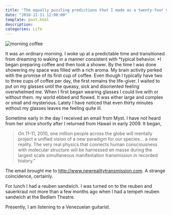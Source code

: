 ```yaml
---
title: 'The equally puzzling predictions that I made as a twenty-four year old have finally started coming true'
date: "2010-11-11 12:00:00"
template: post.html
description: 
categories: Life
---
```


![morning coffee](http://f.slowtheory.com/5167099402_8e140e7ebb.jpg "morning coffee")  
  
It was an ordinary morning. I woke up at a predictable time and transitioned from dreaming to waking in a manner consistent with *typical behavior. *I began preparing coffee and then took a shower. By the time I was done showering my space was filled with a rich aroma. My brain activity perked with the promise of its first cup of coffee. Even though I typically have two to three cups of coffee per day, the first remains the life-giver. I waited to put on my glasses until the queasy, sick and disoriented feeling overwhelmed me. When I first began wearing glasses I could live with or without them. my world ebbed and flowed. It was either large and complex or small and mysterious. Lately I have noticed that even thirty minutes without my glasses leaves me feeling quite ill.  
  
Sometime early in the day I received an email from Myst. I have not heard from her since shortly after I returned from Hawaii in early 2009. It began, 

>On 11-11, 2010, one million people across the globe will mentally project a unified vision of a new paradigm for our species... a new reality. The very real physics that connects human consciousness with molecular structure will be harnessed en masse during the largest scale simultaneous manifestation transmission in recorded history." 

The email brought me to <http://www.newrealitytransmission.com>. A strange coincidence, certainly.  
  
For lunch I had a reuben sandwich. I was turned on to the reuben and sauerkraut not more than a few months ago when I had a tempeh reuben sandwich at the Bedlam Theatre.  
  
Presently, I am listening to a Venezuelan guitarist.